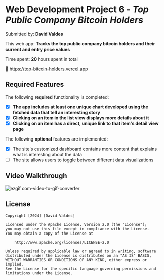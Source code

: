 # Web Development Project 6 - *Top Public Company Bitcoin Holders*

Submitted by: **David Valdes**

This web app: **Tracks the top public company bitcoin holders and their current and entry price values**

Time spent: **20** hours spent in total

🔗 https://top-bitcoin-holders.vercel.app

## Required Features

The following **required** functionality is completed:

- [X] **The app includes at least one unique chart developed using the fetched data that tell an interesting story**
- [X] **Clicking on an item in the list view displays more details about it**
- [X] **Clicking on an item has a direct, unique link to that item's detail view page**

The following **optional** features are implemented:

- [X] The site's customized dashboard contains more content that explains what is interesting about the data
- [ ] The site allows users to toggle between different data visualizations

## Video Walkthrough

![ezgif com-video-to-gif-converter](https://github.com/DavidEValdes/top-bitcoin-holders/assets/36570117/2b4d6721-d165-4c01-8aba-90429dd24cdf)


## License

    Copyright [2024] [David Valdes]

    Licensed under the Apache License, Version 2.0 (the "License");
    you may not use this file except in compliance with the License.
    You may obtain a copy of the License at

        http://www.apache.org/licenses/LICENSE-2.0

    Unless required by applicable law or agreed to in writing, software
    distributed under the License is distributed on an "AS IS" BASIS,
    WITHOUT WARRANTIES OR CONDITIONS OF ANY KIND, either express or implied.
    See the License for the specific language governing permissions and
    limitations under the License.
